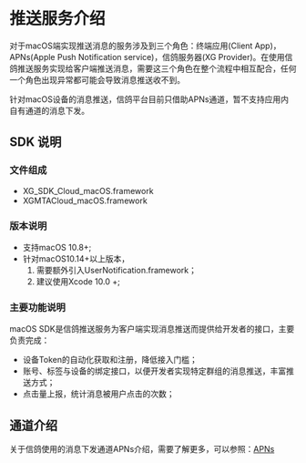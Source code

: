 # 推送服务介绍

对于macOS端实现推送消息的服务涉及到三个角色：终端应用(Client App)，APNs(Apple Push Notification service)，信鸽服务器(XG Provider)。在使用信鸽推送服务实现给客户端推送消息，需要这三个角色在整个流程中相互配合，任何一个角色出现异常都可能会导致消息推送收不到。

针对macOS设备的消息推送，信鸽平台目前只借助APNs通道，暂不支持应用内自有通道的消息下发。



## SDK 说明

### 文件组成

 * XG_SDK_Cloud_macOS.framework
 * XGMTACloud_macOS.framework

### 版本说明

- 支持macOS 10.8+;
- 针对macOS10.14+以上版本，
  1. 需要额外引入UserNotification.framework；
  2. 建议使用Xcode 10.0 +;



### 主要功能说明

macOS SDK是信鸽推送服务为客户端实现消息推送而提供给开发者的接口，主要负责完成：

- 设备Token的自动化获取和注册，降低接入门槛；
- 账号、标签与设备的绑定接口，以便开发者实现特定群组的消息推送，丰富推送方式；
- 点击量上报，统计消息被用户点击的次数；



## 通道介绍

关于信鸽使用的消息下发通道APNs介绍，需要了解更多，可以参照：<a href="https://developer.apple.com/library/content/documentation/NetworkingInternet/Conceptual/RemoteNotificationsPG/APNSOverview.html#//apple_ref/doc/uid/TP40008194-CH8-SW1">APNs </a>

